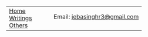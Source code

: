 
<!DOCTYPE html PUBLIC "-//W3C//DTD XHTML 1.1//EN"
  "http://www.w3.org/TR/xhtml11/DTD/xhtml11.dtd">
<html xmlns="http://www.w3.org/1999/xhtml" xml:lang="en">
<head>
<meta name="generator" content="jemdoc, see http://jemdoc.jaboc.net/" />
<meta http-equiv="Content-Type" content="text/html;charset=utf-8" />
<link rel="stylesheet" href="jemdoc.css" type="text/css" />
<title>Paracosm</title>
</head>
<body>
<div id="fwtitle">
<div id="toptitle">
<h1></h1>
</div>
</div>
<table summary="Table for page layout." id="tlayout">
<tr valign="top">
<td id="layout-menu">
<div class="menu-item"><a href="index.html" class="current">Home</a></div>
<div class="menu-item"><a href="publication.html">Writings</a></div>
<div class="menu-item"><a href="teaching.html">Others</a></div>
</td>
<td id="layout-content">

<td align="left"><ul>

Email: jebasinghr3@gmail.com 




</body>
</html>
